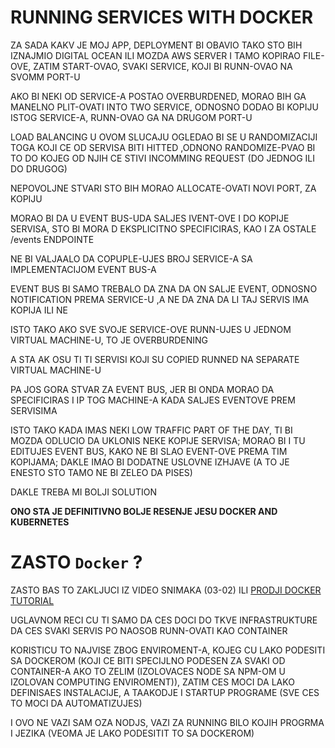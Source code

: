 # RUNNING SERVICES WITH DOCKER

ZA SADA KAKV JE MOJ APP, DEPLOYMENT BI OBAVIO TAKO STO BIH IZNAJMIO DIGITAL OCEAN ILI MOZDA AWS SERVER I TAMO KOPIRAO FILE-OVE, ZATIM START-OVAO, SVAKI SERVICE, KOJI BI RUNN-OVAO NA SVOMM PORT-U 

AKO BI NEKI OD SERVICE-A POSTAO OVERBURDENED, MORAO BIH GA MANELNO PLIT-OVATI INTO TWO SERVICE, ODNOSNO DODAO BI KOPIJU ISTOG SERVICE-A, RUNN-OVAO GA NA DRUGOM PORT-U

LOAD BALANCING U OVOM SLUCAJU OGLEDAO BI SE U RANDOMIZACIJI TOGA KOJI CE OD SERVISA BITI HITTED ,ODNONO RANDOMIZE-PVAO BI TO DO KOJEG OD NJIH CE STIVI INCOMMING REQUEST (DO JEDNOG ILI DO DRUGOG)

NEPOVOLJNE STVARI STO BIH MORAO ALLOCATE-OVATI NOVI PORT, ZA KOPIJU

MORAO BI DA U EVENT BUS-UDA SALJES IVENT-OVE I DO KOPIJE SERVISA, STO BI MORA D EKSPLICITNO SPECIFICIRAS, KAO I ZA OSTALE /events ENDPOINTE

NE BI VALJAALO DA COPUPLE-UJES BROJ SERVICE-A SA IMPLEMENTACIJOM EVENT BUS-A

EVENT BUS BI SAMO TREBALO DA ZNA DA ON SALJE EVENT, ODNOSNO NOTIFICATION PREMA SERVICE-U ,A NE DA ZNA DA LI TAJ SERVIS IMA KOPIJA ILI NE

ISTO TAKO AKO SVE SVOJE SERVICE-OVE RUNN-UJES U JEDNOM VIRTUAL MACHINE-U, TO JE OVERBURDENING

A STA AK OSU TI TI SERVISI KOJI SU COPIED RUNNED NA SEPARATE VIRTUAL MACHINE-U

PA JOS GORA STVAR ZA EVENT BUS, JER BI ONDA MORAO DA SPECIFICIRAS I IP TOG MACHINE-A KADA SALJES EVENTOVE PREM SERVISIMA

ISTO TAKO KADA IMAS NEKI LOW TRAFFIC PART OF THE DAY, TI BI MOZDA ODLUCIO DA UKLONIS NEKE KOPIJE SERVISA; MORAO BI I TU EDITUJES EVENT BUS, KAKO NE BI SLAO EVENT-OVE PREMA TIM KOPIJAMA; DAKLE IMAO BI DODATNE USLOVNE IZHJAVE (A TO JE ENESTO STO TAMO NE BI ZELEO DA PISES)

DAKLE TREBA MI BOLJI SOLUTION

**ONO STA JE DEFINITIVNO BOLJE RESENJE JESU DOCKER AND KUBERNETES**

# ZASTO `Docker` ?

ZASTO BAS TO ZAKLJUCI IZ VIDEO SNIMAKA (03-02) ILI [PRODJI DOCKER TUTORIAL](https://github.com/Rade58/exploring_docker)

UGLAVNOM RECI CU TI SAMO DA CES DOCI DO TKVE INFRASTRUKTURE DA CES SVAKI SERVIS PO NAOSOB RUNN-OVATI KAO CONTAINER

KORISTICU TO NAJVISE ZBOG ENVIROMENT-A, KOJEG CU LAKO PODESITI SA DOCKEROM (KOJI CE BITI SPECIJLNO PODESEN ZA SVAKI OD CONTAINER-A AKO TO ZELIM (IZOLOVACES NODE SA NPM-OM U IZOLOVAN COMPUTING ENVIROMENT)), ZATIM CES MOCI DA LAKO DEFINISAES INSTALACIJE, A TAAKODJE I STARTUP PROGRAME (SVE CES TO MOCI DA AUTOMATIZUJES)

I OVO NE VAZI SAM OZA NODJS, VAZI ZA RUNNING BILO KOJIH PROGRMA I JEZIKA (VEOMA JE LAKO PODESITIT TO SA DOCKEROM)
